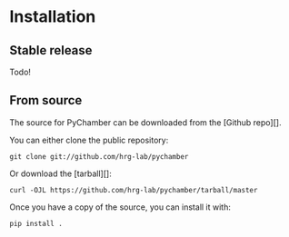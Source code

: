 # Installation

## Stable release

Todo!

## From source

The source for PyChamber can be downloaded from
the [Github repo][].

You can either clone the public repository:

``` console
git clone git://github.com/hrg-lab/pychamber
```

Or download the [tarball][]:

``` console
curl -OJL https://github.com/hrg-lab/pychamber/tarball/master
```

Once you have a copy of the source, you can install it with:

``` console
pip install .
```

  [pip]: https://pip.pypa.io
  [Python installation guide]: http://docs.python-guide.org/en/latest/starting/installation/

